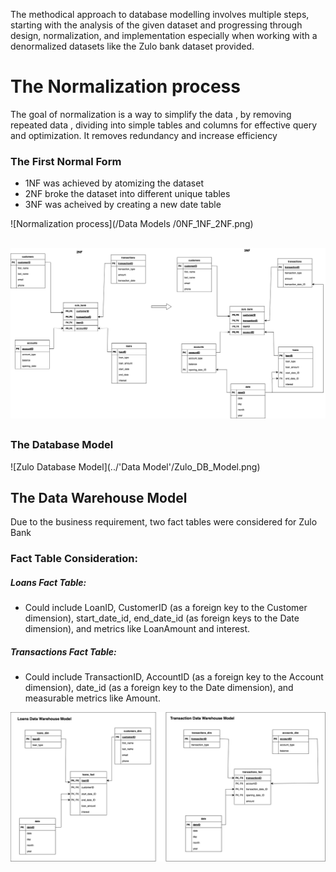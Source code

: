 The methodical approach to database modelling involves multiple steps, starting with the analysis of the given dataset and progressing through design, normalization, and implementation especially when working with a denormalized datasets like the Zulo bank dataset provided.

# The Normalization process 

The goal of normalization is a way to simplify the data , by removing repeated data , dividing into simple tables and columns for effective query and optimization. It removes redundancy and increase efficiency

### The First Normal Form 

* 1NF was achieved by atomizing the dataset
* 2NF broke the dataset into different unique tables
* 3NF was acheived by creating a new date table

![Normalization process](/Data Models
/0NF_1NF_2NF.png)

##

![Normalization process](2NF_3NF.png)

##
### The Database Model 

![Zulo Database Model](../'Data Model'/Zulo_DB_Model.png)

##

## The Data Warehouse Model

Due to the business requirement, two fact tables were considered for Zulo Bank

### Fact Table Consideration:

##### Loans Fact Table:
* Could include LoanID, CustomerID (as a foreign key to the Customer dimension), start_date_id, end_date_id (as foreign keys to the Date dimension), and metrics like LoanAmount and interest.

##### Transactions Fact Table:
* Could include TransactionID, AccountID (as a foreign key to the Account dimension), date_id (as a foreign key to the Date dimension), and measurable metrics like Amount.

![Zulo Data Warehouse Model](Zulo_DW_Model.png)


